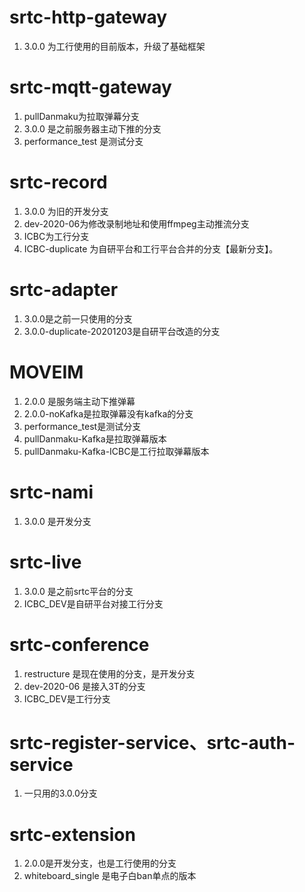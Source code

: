 # srtc-http-gateway
>
  1. 3.0.0 为工行使用的目前版本，升级了基础框架
# srtc-mqtt-gateway
>
  1. pullDanmaku为拉取弹幕分支
  2. 3.0.0 是之前服务器主动下推的分支
  3. performance_test 是测试分支
# srtc-record 
>
  1.  3.0.0 为旧的开发分支
  2.  dev-2020-06为修改录制地址和使用ffmpeg主动推流分支
  3.  ICBC为工行分支
  4.  ICBC-duplicate 为自研平台和工行平台合并的分支【最新分支】。
# srtc-adapter
>
  1. 3.0.0是之前一只使用的分支
  2. 3.0.0-duplicate-20201203是自研平台改造的分支
# MOVEIM
>
  1. 2.0.0 是服务端主动下推弹幕
  2. 2.0.0-noKafka是拉取弹幕没有kafka的分支
  3. performance_test是测试分支
  4. pullDanmaku-Kafka是拉取弹幕版本
  5. pullDanmaku-Kafka-ICBC是工行拉取弹幕版本
# srtc-nami
>
  1. 3.0.0 是开发分支
# srtc-live
>
  1. 3.0.0 是之前srtc平台的分支
  2. ICBC_DEV是自研平台对接工行分支
# srtc-conference
>
  1. restructure 是现在使用的分支，是开发分支
  2. dev-2020-06 是接入3T的分支
  3. ICBC_DEV是工行分支
# srtc-register-service、srtc-auth-service
>
  1. 一只用的3.0.0分支
# srtc-extension
>
  1. 2.0.0是开发分支，也是工行使用的分支
  2. whiteboard_single 是电子白ban单点的版本
